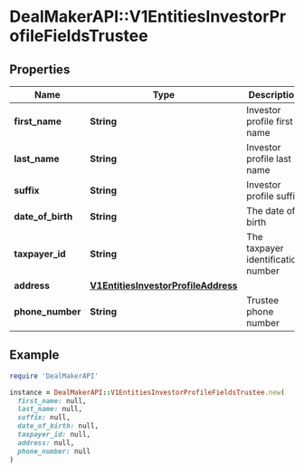 # DealMakerAPI::V1EntitiesInvestorProfileFieldsTrustee

## Properties

| Name | Type | Description | Notes |
| ---- | ---- | ----------- | ----- |
| **first_name** | **String** | Investor profile first name | [optional] |
| **last_name** | **String** | Investor profile last name | [optional] |
| **suffix** | **String** | Investor profile suffix | [optional] |
| **date_of_birth** | **String** | The date of birth | [optional] |
| **taxpayer_id** | **String** | The taxpayer identification number | [optional] |
| **address** | [**V1EntitiesInvestorProfileAddress**](V1EntitiesInvestorProfileAddress.md) |  | [optional] |
| **phone_number** | **String** | Trustee phone number | [optional] |

## Example

```ruby
require 'DealMakerAPI'

instance = DealMakerAPI::V1EntitiesInvestorProfileFieldsTrustee.new(
  first_name: null,
  last_name: null,
  suffix: null,
  date_of_birth: null,
  taxpayer_id: null,
  address: null,
  phone_number: null
)
```

